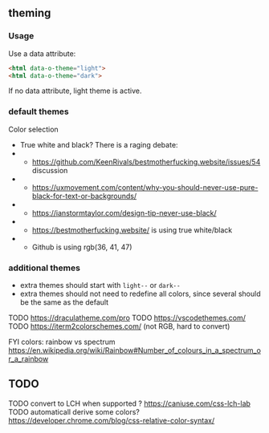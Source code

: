 
## theming


### Usage

Use a data attribute:
```html
<html data-o-theme="light">
<html data-o-theme="dark">
```

If no data attribute, light theme is active.

### default themes

Color selection
* True white and black? There is a raging debate:
* - https://github.com/KeenRivals/bestmotherfucking.website/issues/54 discussion
* - https://uxmovement.com/content/why-you-should-never-use-pure-black-for-text-or-backgrounds/
* - https://ianstormtaylor.com/design-tip-never-use-black/
* - https://bestmotherfucking.website/ is using true white/black
* - Github is using rgb(36, 41, 47)

### additional themes

* extra themes should start with `light--` or `dark--`
* extra themes should not need to redefine all colors, since several should be the same as the default


TODO https://draculatheme.com/pro
TODO https://vscodethemes.com/
TODO https://iterm2colorschemes.com/ (not RGB, hard to convert)

FYI colors: rainbow vs spectrum https://en.wikipedia.org/wiki/Rainbow#Number_of_colours_in_a_spectrum_or_a_rainbow


## TODO

TODO convert to LCH when supported ? https://caniuse.com/css-lch-lab
TODO automaticall derive some colors? https://developer.chrome.com/blog/css-relative-color-syntax/
